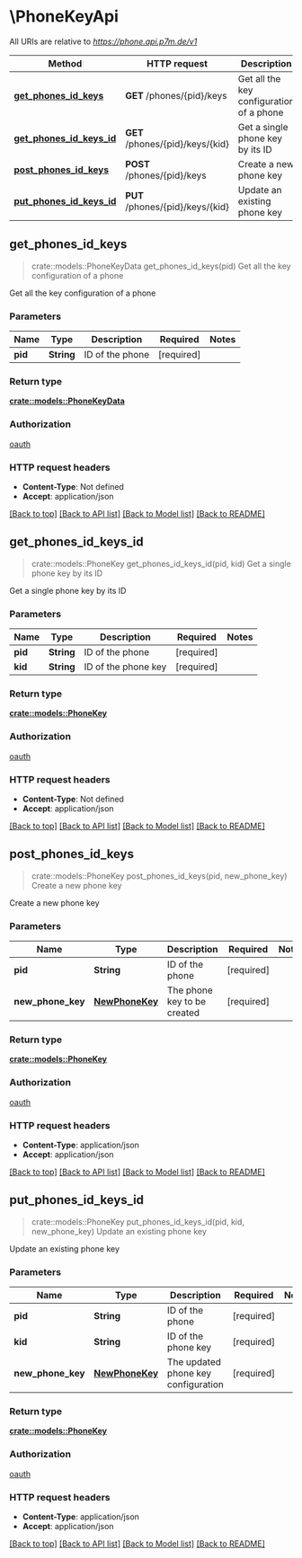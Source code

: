 # \PhoneKeyApi

All URIs are relative to *https://phone.api.p7m.de/v1*

Method | HTTP request | Description
------------- | ------------- | -------------
[**get_phones_id_keys**](PhoneKeyApi.md#get_phones_id_keys) | **GET** /phones/{pid}/keys | Get all the key configuration of a phone
[**get_phones_id_keys_id**](PhoneKeyApi.md#get_phones_id_keys_id) | **GET** /phones/{pid}/keys/{kid} | Get a single phone key by its ID
[**post_phones_id_keys**](PhoneKeyApi.md#post_phones_id_keys) | **POST** /phones/{pid}/keys | Create a new phone key
[**put_phones_id_keys_id**](PhoneKeyApi.md#put_phones_id_keys_id) | **PUT** /phones/{pid}/keys/{kid} | Update an existing phone key



## get_phones_id_keys

> crate::models::PhoneKeyData get_phones_id_keys(pid)
Get all the key configuration of a phone

Get all the key configuration of a phone

### Parameters


Name | Type | Description  | Required | Notes
------------- | ------------- | ------------- | ------------- | -------------
**pid** | **String** | ID of the phone | [required] |

### Return type

[**crate::models::PhoneKeyData**](PhoneKeyData.md)

### Authorization

[oauth](../README.md#oauth)

### HTTP request headers

- **Content-Type**: Not defined
- **Accept**: application/json

[[Back to top]](#) [[Back to API list]](../README.md#documentation-for-api-endpoints) [[Back to Model list]](../README.md#documentation-for-models) [[Back to README]](../README.md)


## get_phones_id_keys_id

> crate::models::PhoneKey get_phones_id_keys_id(pid, kid)
Get a single phone key by its ID

Get a single phone key by its ID

### Parameters


Name | Type | Description  | Required | Notes
------------- | ------------- | ------------- | ------------- | -------------
**pid** | **String** | ID of the phone | [required] |
**kid** | **String** | ID of the phone key | [required] |

### Return type

[**crate::models::PhoneKey**](PhoneKey.md)

### Authorization

[oauth](../README.md#oauth)

### HTTP request headers

- **Content-Type**: Not defined
- **Accept**: application/json

[[Back to top]](#) [[Back to API list]](../README.md#documentation-for-api-endpoints) [[Back to Model list]](../README.md#documentation-for-models) [[Back to README]](../README.md)


## post_phones_id_keys

> crate::models::PhoneKey post_phones_id_keys(pid, new_phone_key)
Create a new phone key

Create a new phone key

### Parameters


Name | Type | Description  | Required | Notes
------------- | ------------- | ------------- | ------------- | -------------
**pid** | **String** | ID of the phone | [required] |
**new_phone_key** | [**NewPhoneKey**](NewPhoneKey.md) | The phone key to be created | [required] |

### Return type

[**crate::models::PhoneKey**](PhoneKey.md)

### Authorization

[oauth](../README.md#oauth)

### HTTP request headers

- **Content-Type**: application/json
- **Accept**: application/json

[[Back to top]](#) [[Back to API list]](../README.md#documentation-for-api-endpoints) [[Back to Model list]](../README.md#documentation-for-models) [[Back to README]](../README.md)


## put_phones_id_keys_id

> crate::models::PhoneKey put_phones_id_keys_id(pid, kid, new_phone_key)
Update an existing phone key

Update an existing phone key

### Parameters


Name | Type | Description  | Required | Notes
------------- | ------------- | ------------- | ------------- | -------------
**pid** | **String** | ID of the phone | [required] |
**kid** | **String** | ID of the phone key | [required] |
**new_phone_key** | [**NewPhoneKey**](NewPhoneKey.md) | The updated phone key configuration | [required] |

### Return type

[**crate::models::PhoneKey**](PhoneKey.md)

### Authorization

[oauth](../README.md#oauth)

### HTTP request headers

- **Content-Type**: application/json
- **Accept**: application/json

[[Back to top]](#) [[Back to API list]](../README.md#documentation-for-api-endpoints) [[Back to Model list]](../README.md#documentation-for-models) [[Back to README]](../README.md)

